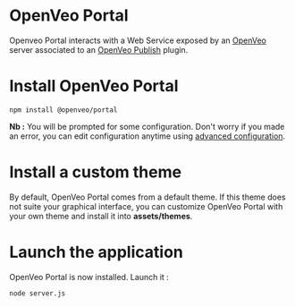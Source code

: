 # OpenVeo Portal

Openveo Portal interacts with a Web Service exposed by an [OpenVeo](https://github.com/veo-labs/openveo-core) server associated to an [OpenVeo Publish](https://github.com/veo-labs/openveo-publish) plugin.

# Install OpenVeo Portal
    npm install @openveo/portal

**Nb :** You will be prompted for some configuration. Don't worry if you made an error, you can edit configuration anytime using [advanced configuration](advanced-configuration).

# Install a custom theme

By default, OpenVeo Portal comes from a default theme. If this theme does not suite your graphical interface, you can customize OpenVeo Portal with your own theme and install it into **assets/themes**.

# Launch the application

OpenVeo Portal is now installed. Launch it :

    node server.js
